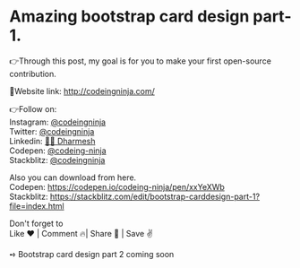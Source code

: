 <h1>Amazing bootstrap card design part-1.</h1>


👉Through this post, my goal is for you to make your first open-source contribution.

🔗Website link: http://codeingninja.com/

👉Follow on:<br>
Instagram: <a href="https://www.instagram.com/codeingninja/" target="_blank">@codeingninja</a><br>
Twitter: <a href="https://twitter.com/codeingninja" target="_blank">@codeingninja</a><br>
Linkedin: <a href="https://www.linkedin.com/in/designer-ds/" target="_blank">🐱‍👤 Dharmesh</a><br>
Codepen: <a href="https://codepen.io/codeing-ninja" target="_blank">@codeing-ninja</a><br>
Stackblitz: <a href="https://stackblitz.com/@codeingninja" target="_blank">@codeingninja</a><br>


Also you can download from here.<br>
Codepen: https://codepen.io/codeing-ninja/pen/xxYeXWb<br>
Stackblitz: https://stackblitz.com/edit/bootstrap-carddesign-part-1?file=index.html<br>



Don't forget to<br>
Like ❤️ | Comment 🔥| Share 🚀 | Save ✌️

➺ Bootstrap card design part 2 coming soon

